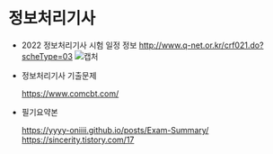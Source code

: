 # 정보처리기사


- 2022 정보처리기사 시험 일정 정보 http://www.q-net.or.kr/crf021.do?scheType=03
  ![캡처](https://user-images.githubusercontent.com/73099980/155106107-55908cea-b252-447e-ba5e-f5abfbb11547.PNG)
  
- 정보처리기사 기출문제

  https://www.comcbt.com/

- 필기요약본

  https://yyyy-oniiii.github.io/posts/Exam-Summary/
  https://sincerity.tistory.com/17
  
